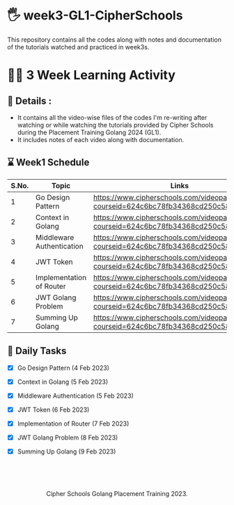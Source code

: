 # :raised_hand_with_fingers_splayed:	 week3-GL1-CipherSchools
This repository contains all the codes along with notes and documentation of the tutorials watched and practiced in week3s.

# :woman_student: 3 Week Learning Activity
## :page_with_curl: Details :
- It contains all the video-wise files of the codes I'm re-writing after watching or while watching the tutorials provided by Cipher Schools during the Placement Training Golang 2024 (GL1).
- It includes notes of each video along with documentation.

## :hourglass: Week1 Schedule
| S.No. | Topic | Links |
| ----------- | ----------- | ----------- |
| 1 | Go Design Pattern | https://www.cipherschools.com/videopage?courseid=624c6bc78fb34368cd250c58&video=17 |
| 2 | Context in Golang | https://www.cipherschools.com/videopage?courseid=624c6bc78fb34368cd250c58&video=18 |
| 3 | Middleware Authentication | https://www.cipherschools.com/videopage?courseid=624c6bc78fb34368cd250c58&video=19 |
| 4 | JWT Token |	https://www.cipherschools.com/videopage?courseid=624c6bc78fb34368cd250c58&video=20 |
| 5 | Implementation of Router |	https://www.cipherschools.com/videopage?courseid=624c6bc78fb34368cd250c58&video=21 |
| 6 | JWT Golang Problem | https://www.cipherschools.com/videopage?courseid=624c6bc78fb34368cd250c58&video=22 |
| 7 | Summing Up Golang | https://www.cipherschools.com/videopage?courseid=624c6bc78fb34368cd250c58&video=23 |

	
## :page_facing_up: Daily Tasks
- [x] Go Design Pattern (4 Feb 2023)
- [x] Context in Golang (5 Feb 2023)
- [x] Middleware Authentication (5 Feb 2023)
- [x] JWT Token (6 Feb 2023)
- [x] Implementation of Router (7 Feb 2023)
- [x] JWT Golang Problem (8 Feb 2023)
- [x] Summing Up Golang (9 Feb 2023)


<br><br><br>
<p align="center">
Cipher Schools Golang Placement Training 2023. </p>

